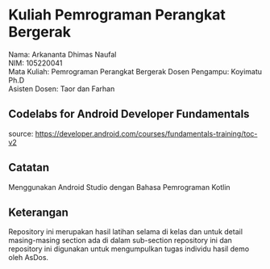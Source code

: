 # Kuliah Pemrograman Perangkat Bergerak

Nama: Arkananta Dhimas Naufal <br>
NIM: 105220041 <br>
Mata Kuliah: Pemrograman Perangkat Bergerak
Dosen Pengampu: Koyimatu Ph.D <br>
Asisten Dosen: Taor dan Farhan <br>

## Codelabs for Android Developer Fundamentals

source: https://developer.android.com/courses/fundamentals-training/toc-v2

## Catatan

Menggunakan Android Studio dengan Bahasa Pemrograman Kotlin

## Keterangan

Repository ini merupakan hasil latihan selama di kelas dan untuk detail masing-masing section ada di dalam sub-section repository ini dan repository ini digunakan untuk mengumpulkan tugas individu hasil demo oleh AsDos.

